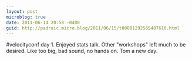 ```yaml
---
layout: post
microblog: true
date: 2011-06-14 20:58 -0400
guid: http://padraic.micro.blog/2011/06/15/t80801292565487616.html
---
```

#velocityconf day 1. Enjoyed stats talk. Other "workshops" left much to be desired. Like too big, bad sound, no hands on. Tom a new day.
